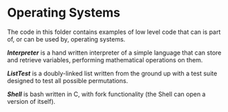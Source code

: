 # Operating Systems

The code in this folder contains examples of low level code that can is part of, or can be used by, operating systems.

***Interpreter*** is a hand written interpreter of a simple language that can store and retrieve variables, performing mathematical operations on them.

***ListTest*** is a doubly-linked list written from the ground up with a test suite designed to test all possible permutations.

***Shell*** is bash written in C, with fork functionality (the Shell can open a version of itself).
